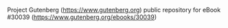 Project Gutenberg (https://www.gutenberg.org) public repository for eBook #30039 (https://www.gutenberg.org/ebooks/30039)
